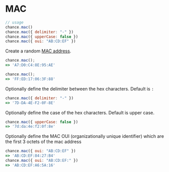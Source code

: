# MAC

```js
// usage
chance.mac()
chance.mac({ delimiter: "-" })
chance.mac({ upperCase: false })
chance.mac({ oui: "AB:CD:EF" })
```

Create a random [MAC address](https://en.wikipedia.org/wiki/MAC_address).

```js
chance.mac();
=> 'A7:D0:C4:8E:95:AE'

chance.mac();
=> 'FF:ED:17:06:3F:88'
```

Optionally define the delimiter between the hex characters. Default is `:`

```js
chance.mac({ delimiter: "-" })
=> '7D-DA-4E-F2-0F-8E'
```

Optionally define the case of the hex characters. Default is upper case.

```js
chance.mac({ upperCase: false })
=> '7d:da:4e:f2:0f:8e'
```

Optionally define the MAC OUI (organizationally unique identifier) which are the first 3 octets of the mac address
```js
chance.mac({ oui: "AB:CD:EF" })
=> 'AB:CD:EF:84:27:B4'
chance.mac({ oui: "AB:CD:EF:" })
=> 'AB:CD:EF:A6:5A:16'
```

